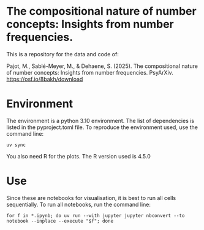 # The compositional nature of number concepts: Insights from number frequencies.

This is a repository for the data and code of:

Pajot, M., Sablé-Meyer, M., & Dehaene, S. (2025). The compositional nature of number concepts: Insights from number frequencies. PsyArXiv. https://osf.io/8bakh/download

# Environment

The environment is a python 3.10 environment. The list of dependencies is listed in the pyproject.toml file. To reproduce the environment used, use the command line:

`uv sync`

You also need R for the plots. The R version used is 4.5.0

# Use

Since these are notebooks for visualisation, it is best to run all cells sequentially.
To run all notebooks, run the command line:

`for f in *.ipynb; do uv run --with jupyter jupyter nbconvert --to notebook --inplace --execute "$f"; done`
